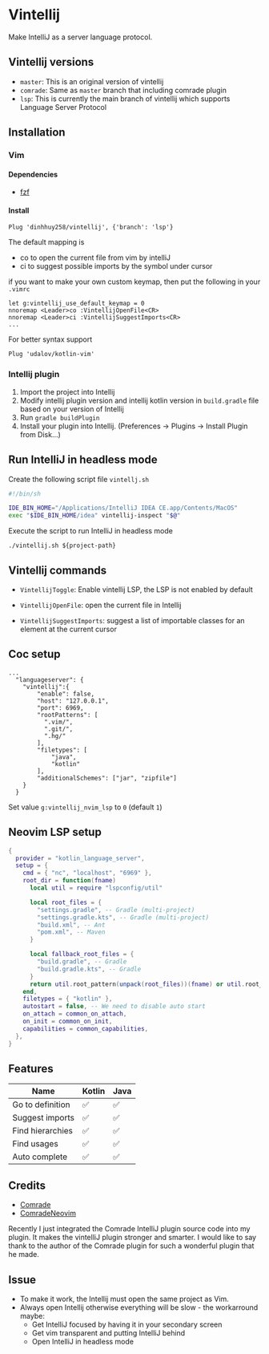 # Vintellij
Make IntelliJ as a server language protocol.

## Vintellij versions

- `master`: This is an original version of vintellij
- `comrade`: Same as `master` branch that including comrade plugin
- `lsp`: This is currently the main branch of vintellij which supports Language Server Protocol

## Installation

### Vim

#### Dependencies

- [fzf](https://github.com/junegunn/fzf.vim)

#### Install

```
Plug 'dinhhuy258/vintellij', {'branch': 'lsp'}
```

The default mapping is
- <Leader>co to open the current file from vim by intelliJ
- <Leader>ci to suggest possible imports by the symbol under cursor

if you want to make your own custom keymap, then put the following in your `.vimrc`

```
let g:vintellij_use_default_keymap = 0
nnoremap <Leader>co :VintellijOpenFile<CR>
nnoremap <Leader>ci :VintellijSuggestImports<CR>
...
```

For better syntax support

```
Plug 'udalov/kotlin-vim'
```
### Intellij plugin

1. Import the project into Intellij
2. Modify intellij plugin version and intellij kotlin version in `build.gradle` file based on your version of Intellij
3. Run `gradle buildPlugin`
4. Install your plugin into Intellij. (Preferences -> Plugins -> Install Plugin from Disk...)

## Run IntelliJ in headless mode

Create the following script file `vintellj.sh`

```sh
#!/bin/sh

IDE_BIN_HOME="/Applications/IntelliJ IDEA CE.app/Contents/MacOS"
exec "$IDE_BIN_HOME/idea" vintellij-inspect "$@"
```
Execute the script to run IntelliJ in headless mode

```console
./vintellij.sh ${project-path}
```

## Vintellij commands

- `VintellijToggle`: Enable vintellij LSP, the LSP is not enabled by default

- `VintellijOpenFile`: open the current file in Intellij

- `VintellijSuggestImports`: suggest a list of importable classes for an element at the current cursor

## Coc setup

```
...
  "languageserver": {
    "vintellij":{
        "enable": false,
        "host": "127.0.0.1",
        "port": 6969,
        "rootPatterns": [
          ".vim/",
          ".git/",
          ".hg/"
        ],
        "filetypes": [
            "java",
            "kotlin"
        ],
        "additionalSchemes": ["jar", "zipfile"]
    }
  }
```

Set value `g:vintellij_nvim_lsp` to `0` (default `1`)

## Neovim LSP setup

```lua
{
  provider = "kotlin_language_server",
  setup = {
    cmd = { "nc", "localhost", "6969" },
    root_dir = function(fname)
      local util = require "lspconfig/util"

      local root_files = {
        "settings.gradle", -- Gradle (multi-project)
        "settings.gradle.kts", -- Gradle (multi-project)
        "build.xml", -- Ant
        "pom.xml", -- Maven
      }

      local fallback_root_files = {
        "build.gradle", -- Gradle
        "build.gradle.kts", -- Gradle
      }
      return util.root_pattern(unpack(root_files))(fname) or util.root_pattern(unpack(fallback_root_files))(fname)
    end,
    filetypes = { "kotlin" },
    autostart = false, -- We need to disable auto start
    on_attach = common_on_attach,
    on_init = common_on_init,
    capabilities = common_capabilities,
  },
}
```

## Features

| Name | Kotlin | Java |
| ---- | ------ | ---- |
| Go to definition | :white_check_mark: | :white_check_mark: |
| Suggest imports | :white_check_mark: | :white_check_mark: |
| Find hierarchies | :white_check_mark: | :white_check_mark: |
| Find usages | :white_check_mark: | :white_check_mark: |
| Auto complete | :white_check_mark: | :white_check_mark: |

## Credits

- [Comrade](https://github.com/beeender/Comrade)
- [ComradeNeovim](https://github.com/beeender/ComradeNeovim)

Recently I just integrated the Comrade IntelliJ plugin source code into my plugin. It makes the vintelliJ plugin stronger and smarter. I would like to say thank to the author of the Comrade plugin for such a wonderful plugin that he made.

## Issue

- To make it work, the Intellij must open the same project as Vim.
- Always open Intellij otherwise everything will be slow - the workarround maybe:
  - Get IntelliJ focused by having it in your secondary screen
  - Get vim transparent and putting IntelliJ behind
  - Open IntelliJ in headless mode
  
